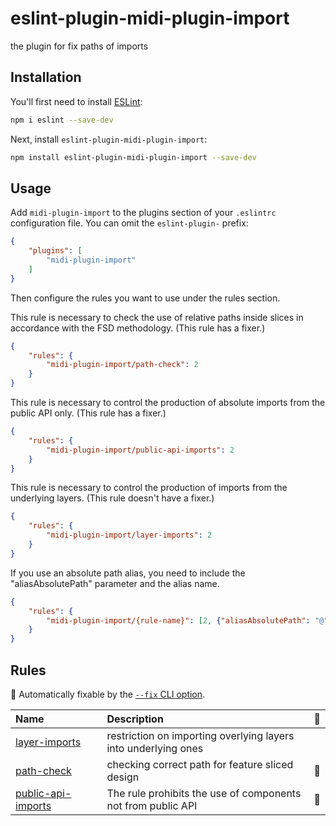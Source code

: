# eslint-plugin-midi-plugin-import

the plugin for fix paths of imports 

## Installation

You'll first need to install [ESLint](https://eslint.org/):

```sh
npm i eslint --save-dev
```

Next, install `eslint-plugin-midi-plugin-import`:

```sh
npm install eslint-plugin-midi-plugin-import --save-dev
```

## Usage

Add `midi-plugin-import` to the plugins section of your `.eslintrc` configuration file. You can omit the `eslint-plugin-` prefix:

```json
{
    "plugins": [
        "midi-plugin-import"
    ]
}
```


Then configure the rules you want to use under the rules section.

This rule is necessary to check the use of relative paths inside slices in accordance with the FSD methodology.
(This rule has a fixer.) 
```json
{
    "rules": {
        "midi-plugin-import/path-check": 2
    }
}
```
This rule is necessary to control the production of absolute imports from the public API only.
(This rule has a fixer.) 
```json
{
    "rules": {
        "midi-plugin-import/public-api-imports": 2
    }
}
```

This rule is necessary to control the production of imports from the underlying layers.
(This rule doesn't have a fixer.) 
```json
{
    "rules": {
        "midi-plugin-import/layer-imports": 2
    }
}
```

If you use an absolute path alias, you need to include the "aliasAbsolutePath" parameter and the alias name.

```json
{
    "rules": {
        "midi-plugin-import/{rule-name}": [2, {"aliasAbsolutePath": "@"}]
    }
}
```

## Rules

<!-- begin auto-generated rules list -->

🔧 Automatically fixable by the [`--fix` CLI option](https://eslint.org/docs/user-guide/command-line-interface#--fix).

| Name                                                   | Description                                                    | 🔧 |
| :----------------------------------------------------- | :------------------------------------------------------------- | :- |
| [layer-imports](docs/rules/layer-imports.md)           | restriction on importing overlying layers into underlying ones |    |
| [path-check](docs/rules/path-check.md)                 | checking correct path for feature sliced design                | 🔧 |
| [public-api-imports](docs/rules/public-api-imports.md) | The rule prohibits the use of components not from public API   | 🔧 |

<!-- end auto-generated rules list -->

